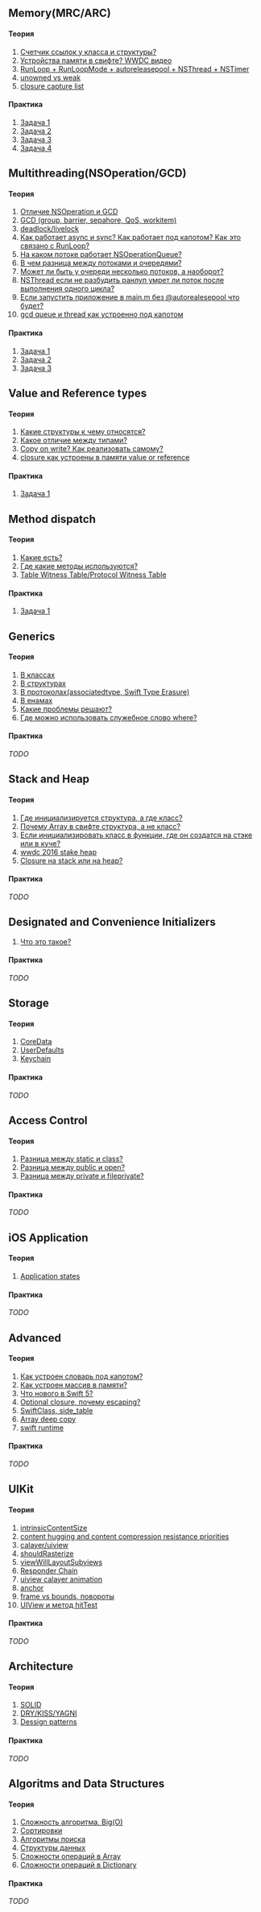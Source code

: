 ## Memory(MRC/ARC)

#### Теория
1. [Счетчик ссылок у класса и структуры?](Swift/Memory/Answers/memory_1.md)
2. [Устройства памяти в свифте? WWDC видео](Swift/Memory/Answers/memory_2.md)
3. [RunLoop + RunLoopMode + autoreleasepool + NSThread + NSTimer](Swift/Memory/Answers/memory_3.md)
4. [unowned vs weak](Swift/Memory/Answers/memory_4.md)
5. [closure capture list](Swift/Memory/Answers/memory_5.md)

#### Практика
1. [Задача 1](Swift/Memory/Exercises/memory_exercise_1.md)
2. [Задача 2](Swift/Memory/Exercises/memory_exercise_2.md)
3. [Задача 3](Swift/Memory/Exercises/memory_exercise_3.md)
4. [Задача 4](Swift/Memory/Exercises/memory_exercise_4.md)

## Multithreading(NSOperation/GCD)

#### Теория
1. [Отличие NSOperation и GCD](Swift/Multithreading/Answers/multithreading_1.md)
2. [GCD (group, barrier, sepahore, QoS, workitem)](Swift/Multithreading/Answers/multithreading_2.md)
3. [deadlock/livelock](Swift/Multithreading/Answers/multithreading_3.md)
4. [Как работает async и sync? Как работает под капотом? Как это связано с RunLoop?](Swift/Multithreading/Answers/multithreading_4.md)
5. [На каком потоке работает NSOperationQueue?](Swift/Multithreading/Answers/multithreading_5.md)
6. [В чем разница между потоками и очередями?](Swift/Multithreading/Answers/multithreading_6.md)
7. [Может ли быть у очереди несколько потоков, а наоборот?](Swift/Multithreading/Answers/multithreading_7.md)
8. [NSThread если не разбудить ранлуп умрет ли поток после выполнения одного цикла?](Swift/Multithreading/Answers/multithreading_8.md)
9. [Если запустить приложение в main.m без @autorealesepool что будет?](Swift/Multithreading/Answers/multithreading_9.md)
10. [gcd queue и thread как устроенно под капотом](Swift/Multithreading/Answers/multithreading_10.md)

#### Практика
1. [Задача 1](Swift/Multithreading/Exercises/multithreading_exercise_1.md)
2. [Задача 2](Swift/Multithreading/Exercises/multithreading_exercise_2.md)
3. [Задача 3](Swift/Multithreading/Exercises/multithreading_exercise_3.md)

## Value and Reference types

#### Теория
1. [Какие структуры к чему относятся?](Swift/ValueAndReferenceTypes/Answers/value_and_reference_types_1.md)
2. [Какое отличие между типами?](Swift/ValueAndReferenceTypes/Answers/value_and_reference_types_2.md)
3. [Copy on write? Как реализовать самому?](Swift/ValueAndReferenceTypes/Answers/value_and_reference_types_3.md)
4. [closure как устроены в памяти value or reference](Swift/ValueAndReferenceTypes/Answers/value_and_reference_types_4.md)

#### Практика
1. [Задача 1](Swift/ValueAndReferenceTypes/Exercises/value_and_reference_types_exercise_1.md)

## Method dispatch

#### Теория
1. [Какие есть?](Swift/MethodDispatch/Answers/method_dispatch_1.md)
2. [Где какие методы используются?](Swift/MethodDispatch/Answers/method_dispatch_2.md)
3. [Table Witness Table/Protocol Witness Table](Swift/MethodDispatch/Answers/method_dispatch_3.md)

#### Практика

1. [Задача 1](Swift/MethodDispatch/Exercises/method_dispatch_exercise_1.md)

## Generics

#### Теория
1. [В классах](Swift/Generics/Answers/generics_1.md)
2. [В структурах](Swift/Generics/Answers/generics_2.md)
3. [В протоколах(associatedtype, Swift Type Erasure)](Swift/Generics/Answers/generics_3.md)
4. [В енамах](Swift/Generics/Answers/generics_4.md)
5. [Какие проблемы решают?](Swift/Generics/Answers/generics_5.md)
6. [Где можно использовать служебное слово where?](Swift/Generics/Answers/generics_6.md)

#### Практика
*TODO*

## Stack and Heap

#### Теория
1. [Где инициализируется структура, а где класс?](Swift/StackAndHeap/Answers/stack_and_heap_1.md)
2. [Почему Array в свифте структура, а не класс?](Swift/StackAndHeap/Answers/stack_and_heap_2.md)
3. [Если инициализировать класс в функции, где он создатся на стэке или в куче?](Swift/StackAndHeap/Answers/stack_and_heap_3.md)
4. [wwdc 2016 stake heap](Swift/StackAndHeap/Answers/stack_and_heap_4.md)
5. [Closure на stack или на heap?](Swift/StackAndHeap/Answers/stack_and_heap_5.md)

#### Практика
*TODO*

## Designated and Convenience Initializers
1. [Что это такое?](Swift/DesignatedAndConvenienceInitializers/Answers/designated_and_convenience_Initializers_1.md)

#### Практика
*TODO*

## Storage

#### Теория
1. [CoreData](Swift/Storage/Answers/storage_1.md)
2. [UserDefaults](Swift/Storage/Answers/storage_2.md)
3. [Keychain](Swift/Storage/Answers/storage_3.md)

#### Практика
*TODO*

## Access Control

#### Теория
1. [Разница между static и class?](Swift/AccessControl/Answers/access_control_1.md)
2. [Разница между public и open?](Swift/AccessControl/Answers/access_control_2.md)
3. [Разница между private и fileprivate?](Swift/AccessControl/Answers/access_control_3.md)

#### Практика
*TODO*

## iOS Application

#### Теория
1. [Application states](Swift/iOSApplication/Answers/ios_application_1.md)

#### Практика
*TODO*

## Advanced

#### Теория
1. [Как устроен словарь под капотом?](Swift/Advanced/Answers/advanced_1.md)
2. [Как устроен массив в памяти?](Swift/Advanced/Answers/advanced_2.md)
3. [Что нового в Swift 5?](Swift/Advanced/Answers/advanced_3.md)
4. [Optional closure, почему escaping?](Swift/Advanced/Answers/advanced_4.md)
5. [SwiftClass, side_table](Swift/Advanced/Answers/advanced_5.md)
6. [Array deep copy](Swift/Advanced/Answers/advanced_6.md)
7. [swift runtime](Swift/Advanced/Answers/advanced_7.md)

#### Практика
*TODO*

## UIKit

#### Теория
1. [intrinsicContentSize](UIKit/Answers/uikit_1.md)
2. [content hugging and content compression resistance priorities](UIKit/Answers/uikit_2.md)
3. [calayer/uiview](UIKit/Answers/uikit_3.md)
4. [shouldRasterize](UIKit/Answers/uikit_4.md)
5. [viewWillLayoutSubviews](UIKit/Answers/uikit_5.md)
6. [Responder Chain](UIKit/Answers/uikit_6.md)
7. [uiview calayer animation](UIKit/Answers/uikit_7.md)
8. [anchor](UIKit/Answers/uikit_8.md)
9. [frame vs bounds, повороты](UIKit/Answers/uikit_9.md)
10. [UIView и метод hitTest](UIKit/Answers/uikit_10.md)

#### Практика
*TODO*

## Architecture

#### Теория
1. [SOLID](Architecture/Answers/architecture_1.md)
2. [DRY/KISS/YAGNI](Architecture/Answers/architecture_2.md)
3. [Dessign patterns](Architecture/Answers/architecture_3.md)

#### Практика
*TODO*

## Algoritms and Data Structures

#### Теория
1. [Сложность алгоритма, Big(O)](AlgoritmsAndDataStructures/Answers/algoritms_and_data_structures_1.md)
2. [Сортировки](AlgoritmsAndDataStructures/Answers/algoritms_and_data_structures_2.md)
3. [Алгоритмы поиска](AlgoritmsAndDataStructures/Answers/algoritms_and_data_structures_3.md)
4. [Структуры данных](AlgoritmsAndDataStructures/Answers/algoritms_and_data_structures_4.md)
5. [Сложности операций в Array](AlgoritmsAndDataStructures/Answers/algoritms_and_data_structures_5.md)
6. [Сложности операций в Dictionary](AlgoritmsAndDataStructures/Answers/algoritms_and_data_structures_6.md)

#### Практика
*TODO*